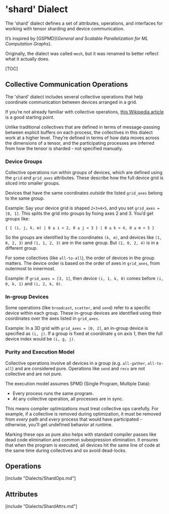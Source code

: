 # 'shard' Dialect

The 'shard' dialect defines a set of attributes, operations, and interfaces for
working with tensor sharding and device communication.

It’s inspired by [GSPMD](*General and Scalable Parallelization for ML Computation Graphs*).

Originally, the dialect was called `mesh`, but it was renamed to better reflect
what it actually does.

[TOC]

## Collective Communication Operations

The 'shard' dialect includes several collective operations that help coordinate
communication between devices arranged in a grid.

If you’re not already familiar with collective operations, [this Wikipedia
article](https://en.wikipedia.org/wiki/Collective_operation) is a good starting
point.

Unlike traditional collectives that are defined in terms of message-passing
between explicit buffers on each process, the collectives in this dialect work
at a higher level. They’re defined in terms of how data moves across the
dimensions of a tensor, and the participating processes are inferred from how
the tensor is sharded - not specified manually.

### Device Groups

Collective operations run within groups of devices, which are defined
using the `grid` and `grid_axes` attributes. These describe
how the full device grid is sliced into smaller groups.

Devices that have the same coordinates *outside* the listed `grid_axes` belong
to the same group.

Example: Say your device grid is shaped `2×3×4×5`, and you set
`grid_axes = [0, 1]`. This splits the grid into groups by fixing axes 2 and 3. You’d get groups like:

```
{ { (i, j, k, m) | 0 ≤ i < 2, 0 ≤ j < 3 } | 0 ≤ k < 4, 0 ≤ m < 5 }
```

So the groups are identified by the coordinates `(k, m)`, and devices like
`(1, 0, 2, 3)` and `(1, 1, 2, 3)` are in the same group. But `(1, 0, 2, 4)`
is in a different group.

For some collectives (like `all-to-all`), the order of devices in the group
matters. The device order is based on the order of axes in `grid_axes`, from
outermost to innermost.

Example: If `grid_axes = [3, 1]`, then device `(i, 1, k, 0)` comes before
`(i, 0, k, 1)` and `(i, 2, k, 0)`.

### In-group Devices

Some operations (like `broadcast`, `scatter`, and `send`) refer to a specific
device within each group. These in-group devices are identified using their
coordinates over the axes listed in `grid_axes`.

Example: In a 3D grid with `grid_axes = [0, 2]`, an in-group device is specified
as `(i, j)`. If a group is fixed at coordinate `g` on axis 1, then the full
device index would be `(i, g, j)`.

### Purity and Execution Model

Collective operations involve all devices in a group (e.g. `all-gather`,
`all-to-all`) and are considered pure. Operations like `send` and `recv` are not
collective and are not pure.

The execution model assumes SPMD (Single Program, Multiple Data):

* Every process runs the same program.
* At any collective operation, all processes are in sync.

This means compiler optimizations must treat collective ops carefully. For
example, if a collective is removed during optimization, it must be removed from
*every* path and *every* process that would have participated - otherwise, you’ll
get undefined behavior at runtime.

Marking these ops as pure also helps with standard compiler passes like dead
code elimination and common subexpression elimination. It ensures that when the
program is executed, all devices hit the same line of code at the same time
during collectives and so avoid dead-locks.

## Operations

[include "Dialects/ShardOps.md"]

## Attributes

[include "Dialects/ShardAttrs.md"]
